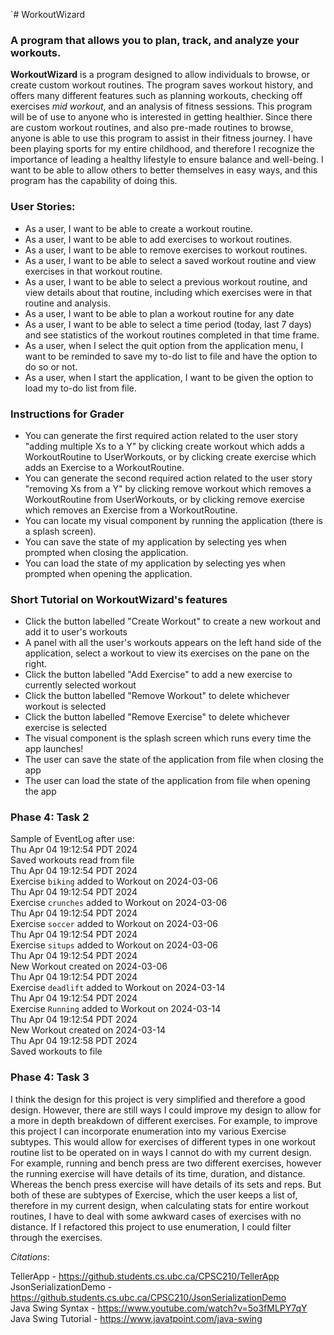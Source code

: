 `# WorkoutWizard

### A program that allows you to plan, track, and analyze your workouts.

**WorkoutWizard** is a program designed to allow individuals
to browse, or create custom workout routines. The program
saves workout history, and offers many different features
such as planning workouts, checking off exercises *mid
workout*, and an analysis of fitness sessions. This program
will be of use to anyone who is interested in getting
healthier. Since there are custom workout routines, and 
also pre-made routines to browse, anyone is able to use
this program to assist in their fitness journey. I have
been playing sports for my entire childhood, and therefore
I recognize the importance of leading a healthy lifestyle
to ensure balance and well-being. I want to be able to
allow others to better themselves in easy ways, and this
program has the capability of doing this.


### User Stories:
- As a user, I want to be able to create a workout routine.
- As a user, I want to be able to add exercises to workout routines.
- As a user, I want to be able to remove exercises to workout routines.
- As a user, I want to be able to select a saved workout routine and view exercises in that workout routine.
- As a user, I want to be able to select a previous workout routine, and view details about that routine, including which exercises were in that routine and analysis.
- As a user, I want to be able to plan a workout routine for any date
- As a user, I want to be able to select a time period (today, last 7 days) and see statistics of the workout routines completed in that time frame.
- As a user, when I select the quit option from the application menu, I want to be reminded to save my to-do list to file and have the option to do so or not.
- As a user, when I start the application, I want to be given the option to load my to-do list from file.


### Instructions for Grader
- You can generate the first required action related to the user story "adding multiple Xs to a Y" by
clicking create workout which adds a WorkoutRoutine to UserWorkouts, or by clicking create exercise which
adds an Exercise to a WorkoutRoutine.
- You can generate the second required action related to the user story "removing Xs from a Y" by
clicking remove workout which removes a WorkoutRoutine from UserWorkouts, or by clicking remove exercise
which removes an Exercise from a WorkoutRoutine.
- You can locate my visual component by running the application (there is a splash screen).
- You can save the state of my application by selecting yes when prompted when closing the application.
- You can load the state of my application by selecting yes when prompted when opening the application.


### Short Tutorial on WorkoutWizard's features
- Click the button labelled "Create Workout" to create a new workout and add it to user's workouts
- A panel with all the user's workouts appears on the left hand side of the application, select
a workout to view its exercises on the pane on the right.
- Click the button labelled "Add Exercise" to add a new exercise to currently selected workout
- Click the button labelled "Remove Workout" to delete whichever workout is selected
- Click the button labelled "Remove Exercise" to delete whichever exercise is selected
- The visual component is the splash screen which runs every time the app launches!
- The user can save the state of the application from file when closing the app
- The user can load the state of the application from file when opening the app

### Phase 4: Task 2
Sample of EventLog after use: \
Thu Apr 04 19:12:54 PDT 2024 \
Saved workouts read from file \
Thu Apr 04 19:12:54 PDT 2024 \
Exercise `biking` added to Workout on 2024-03-06 \
Thu Apr 04 19:12:54 PDT 2024 \
Exercise `crunches` added to Workout on 2024-03-06 \
Thu Apr 04 19:12:54 PDT 2024 \
Exercise `soccer` added to Workout on 2024-03-06 \
Thu Apr 04 19:12:54 PDT 2024 \
Exercise `situps` added to Workout on 2024-03-06 \
Thu Apr 04 19:12:54 PDT 2024 \
New Workout created on 2024-03-06 \
Thu Apr 04 19:12:54 PDT 2024 \
Exercise `deadlift` added to Workout on 2024-03-14 \
Thu Apr 04 19:12:54 PDT 2024 \
Exercise `Running` added to Workout on 2024-03-14 \
Thu Apr 04 19:12:54 PDT 2024 \
New Workout created on 2024-03-14 \
Thu Apr 04 19:12:58 PDT 2024 \
Saved workouts to file


### Phase 4: Task 3
I think the design for this project is very simplified and therefore a good design. However,
there are still ways I could improve my design to allow for a more in depth breakdown of different
exercises. For example, to improve this project I can incorporate enumeration into my various
Exercise subtypes. This would allow for exercises of different types in one workout routine list
to be operated on in ways I cannot do with my current design. For example, running and bench press
are two different exercises, however the running exercise will have details of its time, duration, and
distance. Whereas the bench press exercise will have details of its sets and reps. But both of
these are subtypes of Exercise, which the user keeps a list of, therefore in my current design,
when calculating stats for entire workout routines, I have to deal with some awkward cases of exercises
with no distance. If I refactored this project to use enumeration, I could filter through the exercises.




*Citations*:

TellerApp - https://github.students.cs.ubc.ca/CPSC210/TellerApp \
JsonSerializationDemo - https://github.students.cs.ubc.ca/CPSC210/JsonSerializationDemo \
Java Swing Syntax - https://www.youtube.com/watch?v=5o3fMLPY7qY \
Java Swing Tutorial - https://www.javatpoint.com/java-swing 
